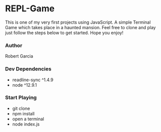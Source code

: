 # REPL-Game
This is one of my very first projects using JavaScript.
A simple Terminal Game which takes place in a haunted mansion. Feel free to clone and play just follow the steps below to get started.
Hope you enjoy!

### Author

Robert Garcia

### Dev Dependencies

* readline-sync ^1.4.9
* node ^12.9.1

### Start Playing

* git clone
* npm install
* open a terminal
* node index.js

